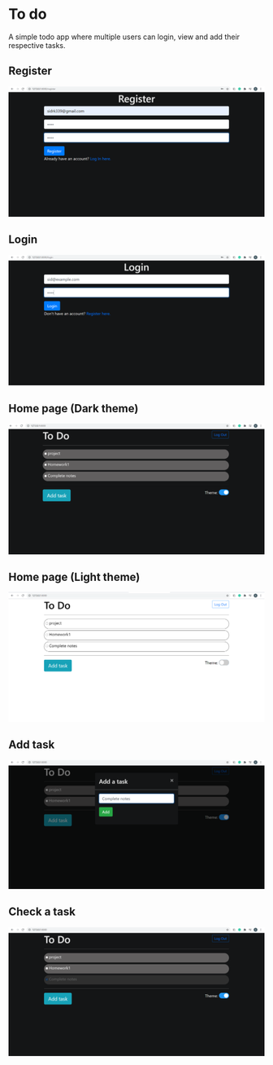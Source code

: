 # To do
A simple todo app where multiple users can login, view and add their respective tasks.

## Register
<img src = "https://github.com/siddhanth339/todo/blob/master/todoApp/static/todoApp/Register.png" alt = "image here">

## Login
<img src = "https://github.com/siddhanth339/todo/blob/master/todoApp/static/todoApp/Login.png" alt = "image here">

## Home page (Dark theme)
<img src = "https://github.com/siddhanth339/todo/blob/master/todoApp/static/todoApp/Home.png" alt = "image here">

## Home page (Light theme)
<img src = "https://github.com/siddhanth339/todo/blob/master/todoApp/static/todoApp/LightTheme.png" alt = "image here">

## Add task
<img src = "https://github.com/siddhanth339/todo/blob/master/todoApp/static/todoApp/AddTask.png" alt = "image here">

## Check a task
<img src = "https://github.com/siddhanth339/todo/blob/master/todoApp/static/todoApp/checkedTask.png" alt = "image here">
